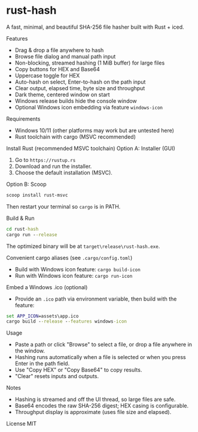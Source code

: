 # rust-hash

A fast, minimal, and beautiful SHA-256 file hasher built with Rust + iced.

Features

- Drag & drop a file anywhere to hash
- Browse file dialog and manual path input
- Non-blocking, streamed hashing (1 MiB buffer) for large files
- Copy buttons for HEX and Base64
- Uppercase toggle for HEX
- Auto-hash on select, Enter-to-hash on the path input
- Clear output, elapsed time, byte size and throughput
- Dark theme, centered window on start
- Windows release builds hide the console window
- Optional Windows icon embedding via feature `windows-icon`

Requirements

- Windows 10/11 (other platforms may work but are untested here)
- Rust toolchain with cargo (MSVC recommended)

Install Rust (recommended MSVC toolchain)
Option A: Installer (GUI)

1. Go to `https://rustup.rs`
2. Download and run the installer.
3. Choose the default installation (MSVC).

Option B: Scoop

```powershell
scoop install rust-msvc
```

Then restart your terminal so `cargo` is in PATH.

Build & Run

```bat
cd rust-hash
cargo run --release
```

The optimized binary will be at `target\release\rust-hash.exe`.

Convenient cargo aliases (see `.cargo/config.toml`)

- Build with Windows icon feature: `cargo build-icon`
- Run with Windows icon feature: `cargo run-icon`

Embed a Windows .ico (optional)

- Provide an `.ico` path via environment variable, then build with the feature:

```bat
set APP_ICON=assets\app.ico
cargo build --release --features windows-icon
```

Usage

- Paste a path or click "Browse" to select a file, or drop a file anywhere in the window.
- Hashing runs automatically when a file is selected or when you press Enter in the path field.
- Use "Copy HEX" or "Copy Base64" to copy results.
- "Clear" resets inputs and outputs.

Notes

- Hashing is streamed and off the UI thread, so large files are safe.
- Base64 encodes the raw SHA-256 digest; HEX casing is configurable.
- Throughput display is approximate (uses file size and elapsed).

License
MIT
